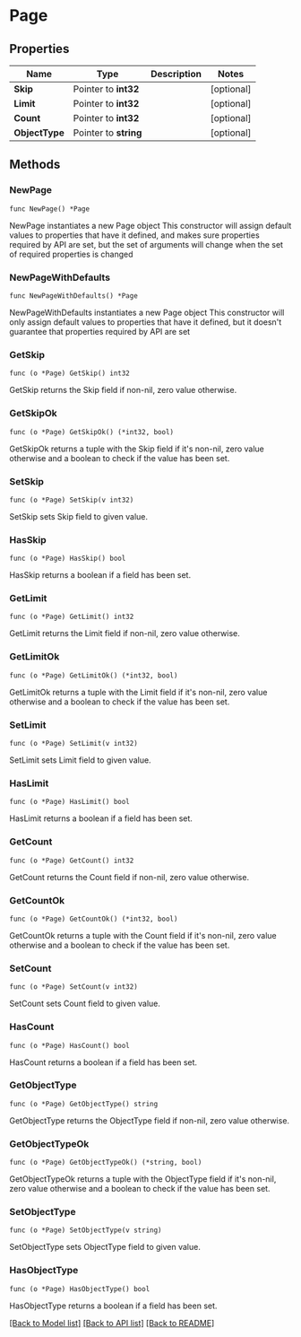 # Page

## Properties

Name | Type | Description | Notes
------------ | ------------- | ------------- | -------------
**Skip** | Pointer to **int32** |  | [optional] 
**Limit** | Pointer to **int32** |  | [optional] 
**Count** | Pointer to **int32** |  | [optional] 
**ObjectType** | Pointer to **string** |  | [optional] 

## Methods

### NewPage

`func NewPage() *Page`

NewPage instantiates a new Page object
This constructor will assign default values to properties that have it defined,
and makes sure properties required by API are set, but the set of arguments
will change when the set of required properties is changed

### NewPageWithDefaults

`func NewPageWithDefaults() *Page`

NewPageWithDefaults instantiates a new Page object
This constructor will only assign default values to properties that have it defined,
but it doesn't guarantee that properties required by API are set

### GetSkip

`func (o *Page) GetSkip() int32`

GetSkip returns the Skip field if non-nil, zero value otherwise.

### GetSkipOk

`func (o *Page) GetSkipOk() (*int32, bool)`

GetSkipOk returns a tuple with the Skip field if it's non-nil, zero value otherwise
and a boolean to check if the value has been set.

### SetSkip

`func (o *Page) SetSkip(v int32)`

SetSkip sets Skip field to given value.

### HasSkip

`func (o *Page) HasSkip() bool`

HasSkip returns a boolean if a field has been set.

### GetLimit

`func (o *Page) GetLimit() int32`

GetLimit returns the Limit field if non-nil, zero value otherwise.

### GetLimitOk

`func (o *Page) GetLimitOk() (*int32, bool)`

GetLimitOk returns a tuple with the Limit field if it's non-nil, zero value otherwise
and a boolean to check if the value has been set.

### SetLimit

`func (o *Page) SetLimit(v int32)`

SetLimit sets Limit field to given value.

### HasLimit

`func (o *Page) HasLimit() bool`

HasLimit returns a boolean if a field has been set.

### GetCount

`func (o *Page) GetCount() int32`

GetCount returns the Count field if non-nil, zero value otherwise.

### GetCountOk

`func (o *Page) GetCountOk() (*int32, bool)`

GetCountOk returns a tuple with the Count field if it's non-nil, zero value otherwise
and a boolean to check if the value has been set.

### SetCount

`func (o *Page) SetCount(v int32)`

SetCount sets Count field to given value.

### HasCount

`func (o *Page) HasCount() bool`

HasCount returns a boolean if a field has been set.

### GetObjectType

`func (o *Page) GetObjectType() string`

GetObjectType returns the ObjectType field if non-nil, zero value otherwise.

### GetObjectTypeOk

`func (o *Page) GetObjectTypeOk() (*string, bool)`

GetObjectTypeOk returns a tuple with the ObjectType field if it's non-nil, zero value otherwise
and a boolean to check if the value has been set.

### SetObjectType

`func (o *Page) SetObjectType(v string)`

SetObjectType sets ObjectType field to given value.

### HasObjectType

`func (o *Page) HasObjectType() bool`

HasObjectType returns a boolean if a field has been set.


[[Back to Model list]](../README.md#documentation-for-models) [[Back to API list]](../README.md#documentation-for-api-endpoints) [[Back to README]](../README.md)


